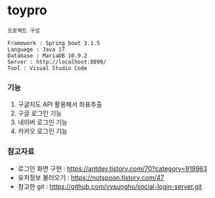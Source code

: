 # toypro

```
프로젝트 구성

Framework : Spring boot 3.1.5
Language : Java 17
Database : MariaDB 10.9.2
Server : http://localhost:8099/
Tool : Visual Studio Code
```

### 기능
1. 구글지도 API 활용해서 좌표추출
2. 구글 로그인 기능
3. 네이버 로그인 기능
4. 카카오 로그인 기능

### 참고자료
* 로그인 화면 구현 : <https://antdev.tistory.com/70?category=919963>
* 유저정보 불러오기 : <https://notspoon.tistory.com/47>
* 참고한 git : <https://github.com/vvsungho/social-login-server.git>
